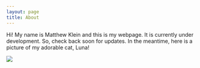 ```yaml
---
layout: page
title: About
---
```


<p>
	Hi! My name is Matthew Klein and this is my webpage. It is currently under development. So, check back soon for updates. In the meantime, here is a picture of my adorable cat, Luna!
</p>
<p>
	<img src="{{ site.baseurl }}assets/images/luna_in_box.png">
</p>
